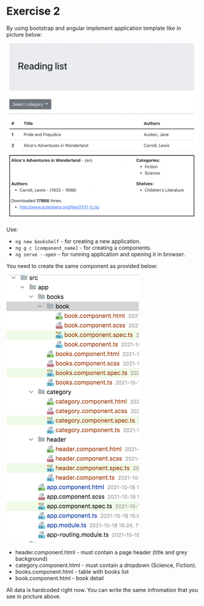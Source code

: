 # Exercise 2

By using bootstrap and angular implement application template like in picture below:

![Bookshelf template](./images/bookshelf-template.png)

Use:
* `ng new bookshelf` - for creating a new application.
* `ng g c [component_name]` - for creating a components.
* `ng serve --open` - for running application and opening it in browser.

You need to create the same component as provided below:

![Components](./images/components.png)

* header.component.html - must contain a page header (title and grey background)
* category.component.html - must contain a dropdown (Science, Fiction).
* books.component.html - table with books list
* book.component.html - book detail

All data is hardcoded right now. You can write the same infromation that you see in pricture above.

